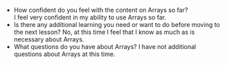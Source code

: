 - How confident do you feel with the content on Arrays so far?<br>
I feel very confident in my ability to use Arrays so far.
- Is there any additional learning you need or want to do before moving to the next lesson?
No, at this time I feel that I know as much as is necessary about Arrays.
- What questions do you have about Arrays?
I have not additional questions about Arrays at this time.